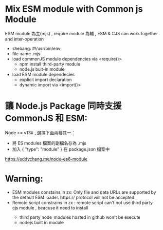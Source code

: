 
# Mix ESM module with Common js Module
ESM module 為主(mjs) , require module 為輔 , ESM & CJS can work together and inter-operation 
- shebang: #!/usr/bin/env <node> 
- file name .mjs
- load commonJS module dependencies via <require()>
    - npm install third-party module 
    - node.js buit-in module 
- load ESM module dependecies 
    - explicit import declaration <import statement >
    - dynamic import  via <import()> 


# 讓 Node.js Package 同時支援 CommonJS 和 ESM: 

Node >= v13# , 選擇下面兩種其一：
- 將 ES modules 檔案的副檔名存為 .mjs
- 加入 { "type": "module" } 在 package.json 檔案中

https://eddychang.me/node-es6-module


# Warning:
 * ESM modules constains in zx: Only file and data URLs are supported by the default ESM loader.  https:// protocol will not be accepted
 * Remote script constrains in zx : remote script can't not use third party cjs module , beacuse it need <npm tool> to install
   - third party node_modules hosted in github won't be execute
   - nodejs built in module